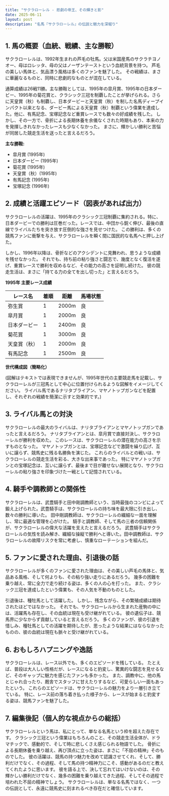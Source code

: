 ```yaml
---
title: "サクラローレル - 悲劇の帝王、その輝きと影"
date: 2025-06-11
layout: post
description: "名馬『サクラローレル』の伝説と魅力を深堀り"
---
```


## 1. 馬の概要（血統、戦績、主な勝鞍）

サクラローレルは、1992年生まれの芦毛の牡馬。父は米国産馬のサクラチヨノオー、母はロレッタ、母の父はノーザンテーストという血統背景を持つ。  芦毛の美しい馬体と、気品漂う風格は多くのファンを魅了した。  その戦績は、まさに華麗なるものと、同時に悲劇的なものとが混在している。

通算成績は26戦11勝。主な勝鞍としては、1995年の皐月賞、1995年の日本ダービー、1995年の菊花賞と、クラシック三冠を制覇したことが挙げられる。さらに天皇賞（秋）も制覇し、日本ダービーと天皇賞（秋）を制した名馬ディープインパクト以来となる、ダービー馬による天皇賞（秋）制覇という偉業を達成した。他に、有馬記念、宝塚記念など重賞レースでも数々の好成績を残した。  しかし、その一方で、骨折による長期休養を余儀なくされた時期もあり、本来の力を発揮しきれなかったレースも少なくなかった。  まさに、輝かしい勝利と苦悩が同居した競走生活を送ったと言えるだろう。

**主な勝鞍:**

* 皐月賞 (1995年)
* 日本ダービー (1995年)
* 菊花賞 (1995年)
* 天皇賞（秋）(1995年)
* 有馬記念 (1995年)
* 宝塚記念 (1996年)


## 2. 成績と活躍エピソード（図表があれば出力）

サクラローレルの活躍は、1995年のクラシック三冠制覇に集約される。特に、日本ダービーでの勝利は圧巻だった。レースでは、中団から鋭く伸び、最後の直線でライバルたちを突き放す圧倒的な強さを見せつけた。  この勝利は、多くの競馬ファンに衝撃を与え、サクラローレルを瞬く間に国民的な名馬へと押し上げた。

しかし、1996年以降は、骨折などのアクシデントに見舞われ、思うような成績を残せなかった。  それでも、持ち前の粘り強さと闘志で、幾度となく復活を遂げ、重賞レースで勝利を収めるなど、その能力の高さを証明し続けた。  彼の競走生活は、まさに「持てる力の全てを出し切った」と言えるだろう。

**1995年 主要レース成績**

| レース名       | 着順 | 距離 | 馬場状態 |
|---------------|------|-----|---------|
| 弥生賞         | 1    | 2000m | 良      |
| 皐月賞         | 1    | 2000m | 良      |
| 日本ダービー     | 1    | 2400m | 良      |
| 菊花賞         | 1    | 3000m | 良      |
| 天皇賞（秋）   | 1    | 2000m | 良      |
| 有馬記念       | 1    | 2500m | 良      |


**世代構成図（簡略化）**

(図解はテキストでは表現できませんが、1995年世代の主要競走馬を記載し、サクラローレルが三冠馬として中心に位置付けられるような図解をイメージしてください。  ライバル馬であるナリタブライアン、マヤノトップガンなどを配置し、それぞれの戦績を簡潔に示すと効果的です。)


## 3. ライバル馬との対決

サクラローレルの最大のライバルは、ナリタブライアンとマヤノトップガンであったと言えるだろう。  ナリタブライアンとは、皐月賞で直接対決し、サクラローレルが勝利を収めた。  このレースは、サクラローレルの潜在能力の高さを示すものとなった。  マヤノトップガンとは、宝塚記念などで激闘を繰り広げ、互いに譲らず、競馬史に残る名勝負を演じた。  これらのライバルとの戦いは、サクラローレルの競走生活を彩る、大きな出来事であった。  特にマヤノトップガンとの宝塚記念は、互いに譲らず、最後まで目が離せない展開となり、サクラローレルの粘り強さを印象づけた一戦として記憶されている。


## 4. 騎手や調教師との関係性

サクラローレルは、武豊騎手と田中剛調教師という、当時最強のコンビによって鍛え上げられた。武豊騎手は、サクラローレルの持ち味を最大限に引き出し、数々の勝利に導いた。  田中剛調教師は、サクラローレルの繊細な一面を理解し、常に最適な管理を心がけた。  騎手と調教師、そして馬の三者の信頼関係が、サクラローレルの偉大な活躍を支えたと言えるだろう。  武豊騎手はサクラローレルの気性を読み解き、繊細な操縦で勝利へと導いた。田中調教師は、サクラローレルの故障リスクを常に考慮し、慎重なローテーションを組んだ。


## 5. ファンに愛された理由、引退後の話

サクラローレルが多くのファンに愛された理由は、その美しい芦毛の馬体と、気品ある風格、そして何よりも、その粘り強い走りにあるだろう。  幾多の困難を乗り越え、常に全力で走り続ける姿は、多くの人の心を打った。  また、クラシック三冠を達成したという偉業も、その人気を不動のものとした。

引退後は、種牡馬として活躍した。  しかし、残念ながら、その繁殖成績は期待されたほどではなかった。  それでも、サクラローレルから生まれた産駒の中には、活躍馬も存在し、その血統は現在も受け継がれている。  彼の遺伝子は、競馬界に少なからず貢献していると言えるだろう。  多くのファンが、彼の引退を惜しみ、種牡馬としての活躍を期待したが、思ったような結果にはならなかったものの、彼の血統は現在も脈々と受け継がれている。


## 6. おもしろハプニングや逸話

サクラローレルは、レース以外でも、多くのエピソードを残している。  たとえば、普段は大人しい性格だが、レースになると豹変し、驚異的な闘志を見せるなど、そのギャップに魅力を感じたファンも多かった。  また、調教中に、他の馬とじゃれ合ったり、厩舎でスタッフに甘えたりするなど、可愛らしい一面もあったという。  これらのエピソードは、サクラローレルの魅力をより一層引き立てている。  特に、レース前の落ち着き払った様子から、レースが始まると豹変する姿は、競馬ファンを魅了した。


## 7. 編集後記（個人的な視点からの総括）

サクラローレルという馬は、私にとって、単なる名馬という枠を超えた存在です。  クラシック三冠という偉業はもちろんのこと、その競走生活全体が、ドラマチックで、感動的で、そして時に悲しくさえ感じられる物語でした。  骨折による長期休養を乗り越え、再び頂点に立った姿は、まさに「不屈の精神」そのものでした。  彼の活躍は、競馬の持つ魅力を改めて認識させてくれ、そして、勝利だけでなく、その過程、そして馬の持つ精神力にこそ、感動があるのだと教えてくれたように思います。  彼を語る上で、決して忘れてはいけないのは、その輝かしい勝利だけでなく、幾多の困難を乗り越えてきた過程、そしてその過程で培われた不屈の精神でしょう。  サクラローレルは、単なる名馬ではなく、一つの伝説として、永遠に競馬史に刻まれるべき存在だと確信しています。
